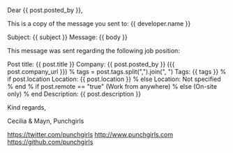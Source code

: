 Dear {{ post.posted_by }},

This is a copy of the message you sent to: {{ developer.name }}

Subject: {{ subject }}
Message:
{{ body }}

This message was sent regarding the following job position:

Post title: {{ post.title }}
Company: {{ post.posted_by }} ({{ post.company_url }})
% tags = post.tags.split(",").join(", ")
Tags: {{ tags }}
% if post.location
Location: {{ post.location }}
% else
Location: Not specified
% end
% if post.remote == "true"
(Work from anywhere)
% else
(On-site only)
% end
Description:
{{ post.description }}

Kind regards,

Cecilia & Mayn,
Punchgirls

https://twitter.com/punchgirls
http://www.punchgirls.com
https://github.com/punchgirls

